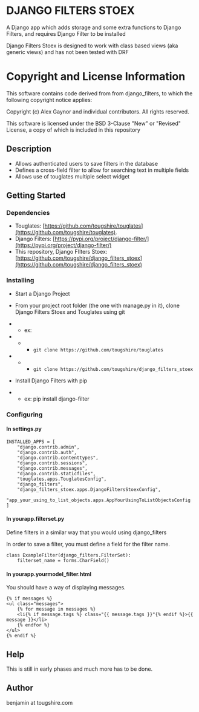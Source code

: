# DJANGO FILTERS STOEX

A Django app which adds storage and some extra functions to Django Filters, and requires Django Filter to be installed

Django Filters Stoex is designed to work with class based views (aka generic views) and has not been tested with DRF

# Copyright and License Information

This software contains code derived from from django_filters, to which the following copyright notice applies:

Copyright (c) Alex Gaynor and individual contributors.
All rights reserved.

This software is licensed under the BSD 3-Clause "New" or "Revised" License, a copy of which is included in this repository

## Description

* Allows authenticated users to save filters in the database
* Defines a cross-field filter to allow for searching text in multiple fields
* Allows use of touglates multiple select widget

## Getting Started

### Dependencies

* Touglates: [https://github.com/tougshire/touglates](https://github.com/tougshire/touglates).
* Django Filters: [https://pypi.org/project/django-filter/](https://pypi.org/project/django-filter/)
* This repository, Django FIlters Stoex: [https://github.com/tougshire/django_filters_stoex](https://github.com/tougshire/django_filters_stoex)

### Installing

* Start a Django Project
* From your project root folder (the one with manage.py in it), clone Django Filters Stoex and Touglates using git
* * ex:
* * * `git clone https://github.com/tougshire/touglates`
* * * `git clone https://github.com/tougshire/django_filters_stoex`

* Install Django Filters with pip
* * ex: pip install django-filter

### Configuring

#### In settings.py

```
INSTALLED_APPS = [
    "django.contrib.admin",
    "django.contrib.auth",
    "django.contrib.contenttypes",
    "django.contrib.sessions",
    "django.contrib.messages",
    "django.contrib.staticfiles",
    "touglates.apps.TouglatesConfig",
    "django_filters",
    "django_filters_stoex.apps.DjangoFiltersStoexConfig",
    "app_your_using_to_list_objects.apps.AppYourUsingToListObjectsConfig
]
```

#### In yourapp.filterset.py

Define filters in a similar way that you would using django_filters

In order to save a filter, you must define a field for the filter name.

```
class ExampleFilter(django_filters.FilterSet):
    filterset_name = forms.CharField()

```
#### In yourapp.yourmodel_filter.html

You should have a way of displaying messages.
```
{% if messages %}
<ul class="messages">
    {% for message in messages %}
    <li{% if message.tags %} class="{{ message.tags }}"{% endif %}>{{ message }}</li>
    {% endfor %}
</ul>
{% endif %}
```
## Help

This is still in early phases and much more has to be done.

## Author

benjamin at tougshire.com

